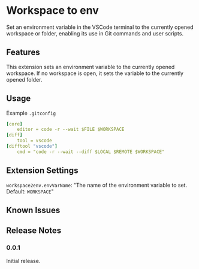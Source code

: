 # Workspace to env

Set an environment variable in the VSCode terminal to the currently opened workspace or folder, enabling its use in Git commands and user scripts.

## Features

This extension sets an environment variable to the currently opened workspace. If no workspace is open, it sets the variable to the currently opened folder.

## Usage
Example `.gitconfig`
```yaml
[core]
    editor = code -r --wait $FILE $WORKSPACE
[diff]
    tool = vscode
[difftool "vscode"]
    cmd = "code -r --wait --diff $LOCAL $REMOTE $WORKSPACE"
```

## Extension Settings
`workspace2env.envVarName`: "The name of the environment variable to set. Default: `WORKSPACE`"

## Known Issues

## Release Notes

### 0.0.1

Initial release.